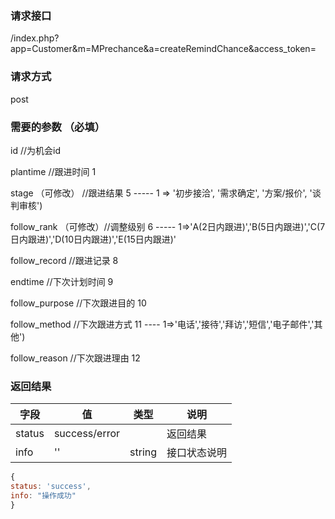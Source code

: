 ### **请求接口**
/index.php?app=Customer&m=MPrechance&a=createRemindChance&access_token=


### **请求方式**
post


### **需要的参数** （必填）
id                                     //为机会id   
 
plantime                              //跟进时间     1

stage                               （可修改） //跟进结果    5    -----  1 => '初步接洽', '需求确定', '方案/报价', '谈判审核')

follow_rank                         （可修改）//调整级别       6   ----- 1=>'A(2日内跟进)','B(5日内跟进)','C(7日内跟进)','D(10日内跟进)','E(15日内跟进)'

follow_record                        //跟进记录             8

endtime                                  //下次计划时间          9

follow_purpose                      //下次跟进目的         10

follow_method                   //下次跟进方式         11   ---- 1=>'电话','接待','拜访','短信','电子邮件','其他')

follow_reason                   //下次跟进理由         12

       

### **返回结果**
|字段       |值             |类型    |说明           |
| --------- |--------      |--------|--------       |
|status     |success/error  ||返回结果         |
|info       | '' | string | 接口状态说明  |


``` javascript
{
status: 'success',
info: "操作成功"
}
